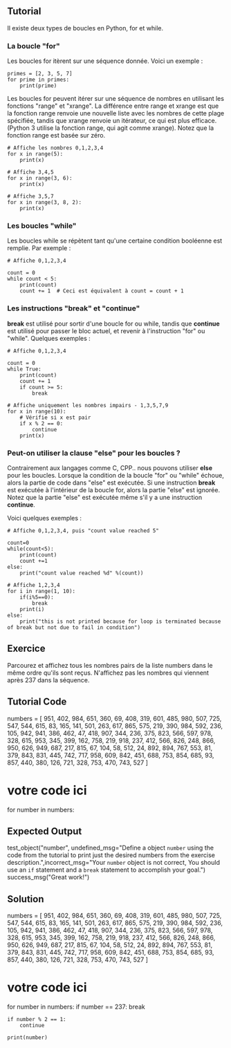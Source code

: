 Tutorial
--------

Il existe deux types de boucles en Python, for et while.

### La boucle "for"

Les boucles for itèrent sur une séquence donnée. Voici un exemple :

    primes = [2, 3, 5, 7]
    for prime in primes:
        print(prime)

Les boucles for peuvent itérer sur une séquence de nombres en utilisant les fonctions "range" et "xrange". La différence entre range et xrange est que la fonction range renvoie une nouvelle liste avec les nombres de cette plage spécifiée, tandis que xrange renvoie un itérateur, ce qui est plus efficace. (Python 3 utilise la fonction range, qui agit comme xrange). Notez que la fonction range est basée sur zéro.

    # Affiche les nombres 0,1,2,3,4
    for x in range(5):
        print(x)

    # Affiche 3,4,5
    for x in range(3, 6):
        print(x)

    # Affiche 3,5,7
    for x in range(3, 8, 2):
        print(x)

### Les boucles "while"

Les boucles while se répètent tant qu'une certaine condition booléenne est remplie. Par exemple :

    # Affiche 0,1,2,3,4

    count = 0
    while count < 5:
        print(count)
        count += 1  # Ceci est équivalent à count = count + 1

### Les instructions "break" et "continue"

**break** est utilisé pour sortir d'une boucle for ou while, tandis que **continue** est utilisé pour passer le bloc actuel, et revenir à l'instruction "for" ou "while". Quelques exemples :

    # Affiche 0,1,2,3,4

    count = 0
    while True:
        print(count)
        count += 1
        if count >= 5:
            break

    # Affiche uniquement les nombres impairs - 1,3,5,7,9
    for x in range(10):
        # Vérifie si x est pair
        if x % 2 == 0:
            continue
        print(x)

### Peut-on utiliser la clause "else" pour les boucles ?

Contrairement aux langages comme C, CPP.. nous pouvons utiliser **else** pour les boucles. Lorsque la condition de la boucle "for" ou "while" échoue, alors la partie de code dans "else" est exécutée. Si une instruction **break** est exécutée à l'intérieur de la boucle for, alors la partie "else" est ignorée.
Notez que la partie "else" est exécutée même s'il y a une instruction **continue**.

Voici quelques exemples :

    # Affiche 0,1,2,3,4, puis "count value reached 5"

    count=0
    while(count<5):
        print(count)
        count +=1
    else:
        print("count value reached %d" %(count))

    # Affiche 1,2,3,4
    for i in range(1, 10):
        if(i%5==0):
            break
        print(i)
    else:
        print("this is not printed because for loop is terminated because of break but not due to fail in condition")


Exercice
--------

Parcourez et affichez tous les nombres pairs de la liste numbers dans le même ordre qu'ils sont reçus. N'affichez pas les nombres qui viennent après 237 dans la séquence.

Tutorial Code
-------------
numbers = [
    951, 402, 984, 651, 360, 69, 408, 319, 601, 485, 980, 507, 725, 547, 544,
    615, 83, 165, 141, 501, 263, 617, 865, 575, 219, 390, 984, 592, 236, 105, 942, 941,
    386, 462, 47, 418, 907, 344, 236, 375, 823, 566, 597, 978, 328, 615, 953, 345,
    399, 162, 758, 219, 918, 237, 412, 566, 826, 248, 866, 950, 626, 949, 687, 217,
    815, 67, 104, 58, 512, 24, 892, 894, 767, 553, 81, 379, 843, 831, 445, 742, 717,
    958, 609, 842, 451, 688, 753, 854, 685, 93, 857, 440, 380, 126, 721, 328, 753, 470,
    743, 527
]

# votre code ici
for number in numbers:

Expected Output
---------------

test_object("number", undefined_msg="Define a object `number` using the code from the tutorial to print just the desired numbers from the exercise description.",incorrect_msg="Your `number` object is not correct, You should use an `if` statement and a `break` statement to accomplish your goal.")
success_msg("Great work!")

Solution
--------

numbers = [
    951, 402, 984, 651, 360, 69, 408, 319, 601, 485, 980, 507, 725, 547, 544,
    615, 83, 165, 141, 501, 263, 617, 865, 575, 219, 390, 984, 592, 236, 105, 942, 941,
    386, 462, 47, 418, 907, 344, 236, 375, 823, 566, 597, 978, 328, 615, 953, 345,
    399, 162, 758, 219, 918, 237, 412, 566, 826, 248, 866, 950, 626, 949, 687, 217,
    815, 67, 104, 58, 512, 24, 892, 894, 767, 553, 81, 379, 843, 831, 445, 742, 717,
    958, 609, 842, 451, 688, 753, 854, 685, 93, 857, 440, 380, 126, 721, 328, 753, 470,
    743, 527
]

# votre code ici
for number in numbers:
    if number == 237:
        break

    if number % 2 == 1:
        continue

    print(number)